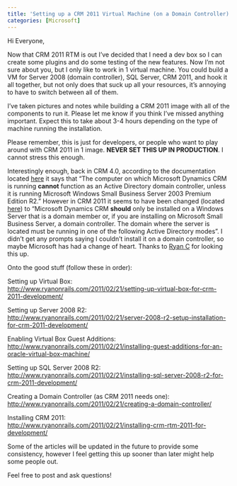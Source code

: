 ```yaml
---
title: 'Setting up a CRM 2011 Virtual Machine (on a Domain Controller) - Part 1/2'
categories: [Microsoft]
---
```



Hi Everyone,

Now that CRM 2011 RTM is out I’ve decided that I need a dev box so I can create some plugins and do some testing of the new features. Now I’m not sure about you, but I only like to work in 1 virtual machine. You could build a VM for Server 2008 (domain controller), SQL Server, CRM 2011, and hook it all together, but not only does that suck up all your resources, it’s annoying to have to switch between all of them.

I’ve taken pictures and notes while building a CRM 2011 image with all of the components to run it. Please let me know if you think I’ve missed anything important. Expect this to take about 3-4 hours depending on the type of machine running the installation.

Please remember, this is just for developers, or people who want to play around with CRM 2011 in 1 image. **NEVER SET THIS UP IN PRODUCTION**. I cannot stress this enough.

Interestingly enough, back in CRM 4.0, according to the documentation located [here][1] it says that “The computer on which Microsoft Dynamics CRM is running **cannot** function as an Active Directory domain controller, unless it is running Microsoft Windows Small Business Server 2003 Premium Edition R2.” However in CRM 2011 it seems to have been changed (located [here][2]) to “Microsoft Dynamics CRM **should** only be installed on a Windows Server that is a domain member or, if you are installing on Microsoft Small Business Server, a domain controller. The domain where the server is located must be running in one of the following Active Directory modes”. I didn’t get any prompts saying I couldn’t install it on a domain controller, so maybe Microsoft has had a change of heart. Thanks to [Ryan C][3] for looking this up.

 [1]: http://msdn.microsoft.com/en-us/library/dd979168.aspx
 [2]: http://technet.microsoft.com/en-us/library/gg554883(d=lightweight).aspx
 [3]: http://prodynamicscrm.com/

Onto the good stuff (follow these in order):

Setting up Virtual Box:  
http://www.ryanonrails.com/2011/02/21/setting-up-virtual-box-for-crm-2011-development/

Setting up Server 2008 R2:  
http://www.ryanonrails.com/2011/02/21/server-2008-r2-setup-installation-for-crm-2011-development/

Enabling Virtual Box Guest Additions:  
http://www.ryanonrails.com/2011/02/21/installing-guest-additions-for-an-oracle-virtual-box-machine/

Setting up SQL Server 2008 R2:  
http://www.ryanonrails.com/2011/02/21/installing-sql-server-2008-r2-for-crm-2011-development/

Creating a Domain Controller (as CRM 2011 needs one):  
http://www.ryanonrails.com/2011/02/21/creating-a-domain-controller/

Installing CRM 2011:  
http://www.ryanonrails.com/2011/02/21/installing-crm-rtm-2011-for-development/

Some of the articles will be updated in the future to provide some consistency, however I feel getting this up sooner than later might help some people out.

Feel free to post and ask questions!